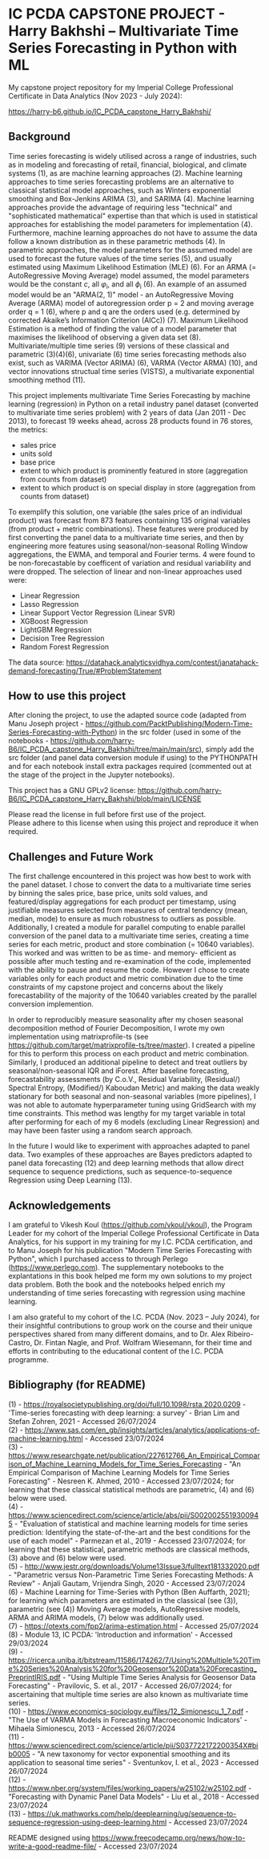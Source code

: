 # IC PCDA CAPSTONE PROJECT - Harry Bakhshi – Multivariate Time Series Forecasting in Python with ML
My capstone project repository for my Imperial College Professional Certificate in Data Analytics (Nov 2023 - July 2024):

https://harry-b6.github.io/IC_PCDA_capstone_Harry_Bakhshi/

## Background

Time series forecasting is widely utilised across a range of industries, such as in modeling and forecasting of retail, financial, biological, and climate systems (1), as are machine learning approaches (2). Machine learning approaches to time series forecasting problems are an alternative to classical statistical model approaches, such as Winters exponential smoothing and Box-Jenkins ARIMA (3), and SARIMA (4). Machine learning approaches provide the advantage of requiring less "technical" and "sophisticated mathematical" expertise than that which is used in statistical approaches for establishing the model parameters for implementation (4). Furthermore, machine learning approaches do not have to assume the data follow a known distribution as in these parametric methods (4). In parametric approaches, the model parameters for the assumed model are used to forecast the future values of the time series (5), and usually estimated using Maximum Likelihood Estimation (MLE) (6). For an ARMA (= AutoRegressive Moving Average) model assumed, the model parameters would be the constant $c$, all $\varphi$<sub>i</sub>, and all $\phi$<sub>i</sub> (6). An example of an assumed model would be an "ARMA(2, 1)" model - an AutoRegressive Moving Average (ARMA) model of autoregression order p = 2 and moving average order q = 1 (6), where p and q are the orders used (e.g. determined by corrected Akaike’s Information Criterion (AICc)) (7). Maximum Likelihood Estimation is a method of finding the value of a model parameter that maximises the likelihood of observing a given data set (8). Multivariate/multiple time series (9) versions of these classical and parametric (3)(4)(6), univariate (6) time series forecasting methods also exist, such as VARIMA (Vector ARIMA) (6), VARMA (Vector ARMA) (10), and vector innovations structual time series (VISTS), a multivariate exponential smoothing method (11).

This project implements multivariate Time Series Forecasting by machine learning (regression) in Python on a retail industry panel dataset (converted to multivariate time series problem) with 2 years of data (Jan 2011 - Dec 2013), to forecast 19 weeks ahead, across 28 products found in 76 stores, the metrics:

- sales price
- units sold
- base price
- extent to which product is prominently featured in store (aggregation from counts from dataset)
- extent to which product is on special display in store (aggregation from counts from dataset)

To exemplify this solution, one variable (the sales price of an individual product) was forecast from 873 features containing 135 original variables (from product + metric combinations). These features were produced by first converting the panel data to a multivariate time series, and then by engineering more features using seasonal/non-seasonal Rolling Window aggregations, the EWMA, and temporal and Fourier terms. 4 were found to be non-forecastable by coefficent of variation and residual variability and were dropped. The selection of linear and non-linear approaches used were:

- Linear Regression
- Lasso Regression
- Linear Support Vector Regression (Linear SVR)  
- XGBoost Regression
- LightGBM Regression
- Decision Tree Regression
- Random Forest Regression

The data source:  https://datahack.analyticsvidhya.com/contest/janatahack-demand-forecasting/True/#ProblemStatement

## How to use this project

After cloning the project, to use the adapted source code (adapted from Manu Joseph project - https://github.com/PacktPublishing/Modern-Time-Series-Forecasting-with-Python) in the src folder (used in some of the notebooks - https://github.com/harry-B6/IC_PCDA_capstone_Harry_Bakhshi/tree/main/main/src), simply add the src folder (and panel data conversion module if using) to the PYTHONPATH and for each notebook install extra packages required (commented out at the stage of the project in the Jupyter notebooks).

This project has a GNU GPLv2 license: https://github.com/harry-B6/IC_PCDA_capstone_Harry_Bakhshi/blob/main/LICENSE   

Please read the license in full before first use of the project.   
Please adhere to this license when using this project and reproduce it when required.   

## Challenges and Future Work

The first challenge encountered in this project was how best to work with the panel dataset. I chose to convert the data to a multivariate time series by binning the sales price, base price, units sold values, and featured/display aggregations for each product per timestamp, using justifiable measures selected from measures of central tendency (mean, median, mode) to ensure as much robustness to outliers as possible. Additionally, I created a module for parallel computing to enable parallel conversion of the panel data to a multivariate time series, creating a time series for each metric, product and store combination (= 10640 variables). This worked and was written to be as time- and memory- efficient as possible after much testing and re-examination of the code, implemented with the ability to pause and resume the code. However I chose to create variables only for each product and metric combination due to the time constraints of my capstone project and concerns about the likely forecastability of the majority of the 10640 variables created by the parallel conversion implemention.

In order to reproducibly measure seasonality after my chosen seasonal decomposition method of Fourier Decomposition, I wrote my own implementation using matrixprofile-ts (see https://github.com/target/matrixprofile-ts/tree/master). I created a pipeline for this to perform this process on each product and metric combination. Similarly, I produced an additional pipeline to detect and treat outliers by seasonal/non-seasonal IQR and iForest. After baseline forecasting, forecastability assessments (by C.o.V., Residual Variability, (Residual/) Spectral Entropy, (Modified/) Kaboudan Metric) and making the data weakly stationary for both seasonal and non-seasonal variables (more pipelines), I was not able to automate hyperparameter tuning using GridSearch with my time constraints. This method was lengthy for my target variable in total after performing for each of my 6 models (excluding Linear Regression) and may have been faster using a random search approach.

In the future I would like to experiment with approaches adapted to panel data. Two examples of these approaches are Bayes predictors adapted to panel data forecasting (12) and deep learning methods that allow direct sequence to sequence predictions, such as sequence-to-sequence Regression using Deep Learning (13).

## Acknowledgements

I am grateful to Vikesh Koul (https://github.com/vkoul/vkoul), the Program Leader for my cohort of the Imperial College Professional Certificate in Data Analytics, for his support in my training for my I.C. PCDA certification, and to Manu Joseph for his publication "Modern Time Series Forecasting with Python", which I purchased access to through Perlego (https://www.perlego.com). The supplementary notebooks to the explantations in this book helped me form my own solutions to my project data problem. Both the book and the notebooks helped enrich my understanding of time series forecasting with regression using machine learning.

I am also grateful to my cohort of the I.C. PCDA (Nov. 2023 – July 2024), for their insightful contributions to group work on the course and their unique perspectives shared from many different domains, and to Dr. Alex Ribeiro-Castro, Dr. Fintan Nagle, and Prof. Wolfram Wiesemann, for their time and efforts in contributing to the educational content of the I.C. PCDA programme.

## Bibliography (for README)

(1) - https://royalsocietypublishing.org/doi/full/10.1098/rsta.2020.0209 - 'Time-series forecasting with deep learning: a survey' - Brian Lim and Stefan Zohren, 2021 - Accessed 26/07/2024   
(2) - https://www.sas.com/en_gb/insights/articles/analytics/applications-of-machine-learning.html - Accessed 23/07/2024   
(3) - https://www.researchgate.net/publication/227612766_An_Empirical_Comparison_of_Machine_Learning_Models_for_Time_Series_Forecasting - "An Empirical Comparison of Machine Learning Models for Time Series Forecasting" - Nesreen K. Ahmed, 2010 - Accessed 23/07/2024; for learning that these classical statistical methods are parametric, (4) and (6) below were used.    
(4) - https://www.sciencedirect.com/science/article/abs/pii/S0020025519300945 - "Evaluation of statistical and machine learning models for time series prediction: Identifying the state-of-the-art and the best conditions for the use of each model" - Parmezan et al., 2019 - Accessed 23/07/2024; for learning that these statistical, parametric methods are classical methods, (3) above and (6) below were used.        
(5) - http://www.jestr.org/downloads/Volume13Issue3/fulltext181332020.pdf - "Parametric versus Non-Parametric Time Series Forecasting Methods: A Review" - Anjali Gautam, Vrijendra Singh, 2020 - Accessed 23/07/2024  
(6) - Machine Learning for Time-Series with Python (Ben Auffarth, 2021); for learning which parameters are estimated in the classical (see (3)), parametric (see (4)) Moving Average models, AutoRegressive models, ARMA and ARIMA models, (7) below was additionally used.    
(7) - https://otexts.com/fpp2/arima-estimation.html - Accessed 25/07/2024  
(8) - Module 13, IC PCDA: 'Introduction and information' - Accessed 29/03/2024   
(9) - https://ricerca.uniba.it/bitstream/11586/174262/7/Using%20Multiple%20Time%20Series%20Analysis%20for%20Geosensor%20Data%20Forecasting_PreprintIRIS.pdf - "Using Multiple Time Series Analysis for Geosensor Data Forecasting" - Pravilovic, S. et al., 2017 - Accessed 26/07/2024; for ascertaining that multiple time series are also known as multivariate time series.   
(10) - https://www.economics-sociology.eu/files/12_Simionescu_1_7.pdf - "The Use of VARMA Models in Forecasting Macroeconomic Indicators' - Mihaela Simionescu, 2013 - Accessed 26/07/2024  
(11) - https://www.sciencedirect.com/science/article/pii/S037722172200354X#bib0005 - "A new taxonomy for vector exponential smoothing and its application to seasonal time series" - Sventunkov, I. et al., 2023 - Accessed 26/07/2024   
(12) - https://www.nber.org/system/files/working_papers/w25102/w25102.pdf - "Forecasting with Dynamic Panel Data Models" - Liu et al., 2018 - Accessed 23/07/2024   
(13) - https://uk.mathworks.com/help/deeplearning/ug/sequence-to-sequence-regression-using-deep-learning.html - Accessed 23/07/2024 

README designed using https://www.freecodecamp.org/news/how-to-write-a-good-readme-file/ - Accessed 23/07/2024   
